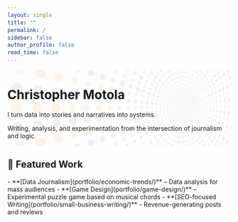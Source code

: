 ```yaml
---
layout: single
title: ""
permalink: /
sidebar: false
author_profile: false
read_time: false
---
```

<div style="position: relative; z-index: 0; overflow: hidden;">

  <!-- Background Image -->
  <img src="/assets/images/dotted-pattern-art.svg"
       alt=""
       style="position: absolute; top: 0; left: 0; width: 100%; height: 100%; object-fit: cover; opacity: 0.08; z-index: 0;" />

  <!-- Foreground Content -->
  <div class="hero-block" style="position: relative; z-index: 1;">
    <div class="hero-intro">
      <h1>Christopher Motola</h1>
      <p>I turn data into stories and narratives into systems.</p>
      <p>Writing, analysis, and experimentation from the intersection of journalism and logic.</p>
    </div>
  </div>

</div>

<h2 class="section-header">📂 Featured Work</h2>  
- **[Data Journalism](portfolio/economic-trends/)** – Data analysis for mass audiences  
- **[Game Design](portfolio/game-design/)** – Experimental puzzle game based on musical chords
- **[SEO-focused Writing](portfolio/small-business-writing/)** - Revenue-generating posts and reviews 


